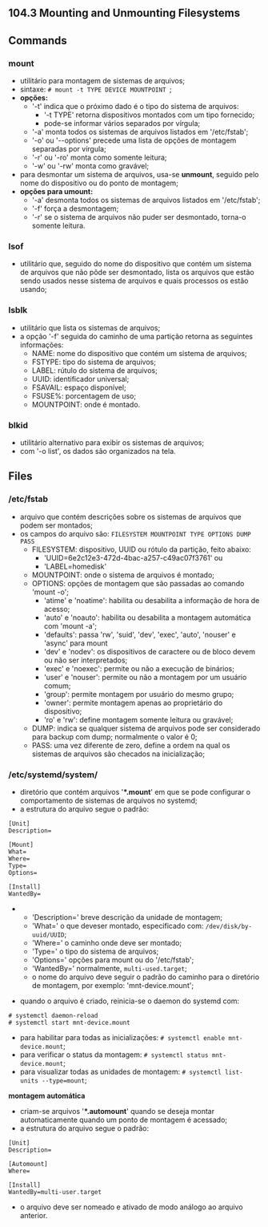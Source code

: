 ## 104.3 Mounting and Unmounting Filesystems


## Commands

### mount
- utilitário para montagem de sistemas de arquivos;
- sintaxe: ```# mount -t TYPE DEVICE MOUNTPOINT ```;
- __opções:__
	- '-t' indica que o próximo dado é o tipo do sistema de arquivos:
		- '-t TYPE' retorna dispositivos montados com um tipo fornecido;
		- pode-se informar vários separados por vírgula;
	- '-a' monta todos os sistemas de arquivos listados em '/etc/fstab';
	- '-o' ou '--options' precede uma lista de opções de montagem separadas por vírgula;
	- '-r' ou '-ro' monta como somente leitura;
	- '-w' ou '-rw' monta como gravável;
- para desmontar um sistema de arquivos, usa-se __unmount__, seguido pelo nome do dispositivo ou do ponto de montagem;
- __opções para umount:__
	- '-a' desmonta todos os sistemas de arquivos listados em '/etc/fstab';
	- '-f' força a desmontagem;
	- '-r' se o sistema de arquivos não puder ser desmontado, torna-o somente leitura.
	
### lsof
- utilitário que, seguido do nome do dispositivo que contém um sistema de arquivos que não pôde ser desmontado, lista os arquivos que estão sendo usados nesse sistema de arquivos e quais processos os estão usando;

### lsblk
- utilitário que lista os sistemas de arquivos;
- a opção '-f' seguida do caminho de uma partição retorna as seguintes informações:
	- NAME: nome do dispositivo que contém um sistema de arquivos;
	- FSTYPE: tipo do sistema de arquivos;
	- LABEL: rútulo do sistema de arquivos;
	- UUID: identificador universal;
	- FSAVAIL: espaço disponível;
	- FSUSE%: porcentagem de uso;
	- MOUNTPOINT: onde é montado.

### blkid
- utilitário alternativo para exibir os sistemas de arquivos;
- com '-o list', os dados são organizados na tela.
	

## Files

### /etc/fstab
- arquivo que contém descrições sobre os sistemas de arquivos que podem ser montados;
- os campos do arquivo são: ```FILESYSTEM MOUNTPOINT TYPE OPTIONS DUMP PASS```
	- FILESYSTEM: dispositivo, UUID ou rótulo da partição, feito abaixo:
		- 'UUID=6e2c12e3-472d-4bac-a257-c49ac07f3761' ou
		- 'LABEL=homedisk'
	- MOUNTPOINT: onde o sistema de arquivos é montado;
	- OPTIONS: opções de montagem que são passadas ao comando 'mount -o';
		- 'atime' e 'noatime': habilita ou desabilita a informação de hora de acesso;
		- 'auto' e 'noauto': habilita ou desabilita a montagem automática com 'mount -a';
		- 'defaults': passa 'rw', 'suid', 'dev', 'exec', 'auto', 'nouser' e 'async' para mount
		- 'dev' e 'nodev': os dispositivos de caractere ou de bloco devem ou não ser interpretados;
		- 'exec' e 'noexec': permite ou não a execução de binários;
		- 'user' e 'nouser': permite ou não a montagem por um usuário comum;
		- 'group': permite montagem por usuário do mesmo grupo;
		- 'owner': permite montagem apenas ao proprietário do dispositivo;
		- 'ro' e 'rw': define montagem somente leitura ou gravável;
	- DUMP: indica se qualquer sistema de arquivos pode ser considerado para backup com dump; normalmente o valor é 0;
	- PASS: uma vez diferente de zero, define a ordem na qual os sistemas de arquivos são checados na inicialização;
	
### /etc/systemd/system/
- diretório que contém arquivos '__\*.mount__' em que se pode configurar o comportamento de sistemas de arquivos no systemd;
- a estrutura do arquivo segue o padrão:

```
[Unit]
Description=

[Mount]
What=
Where=
Type=
Options=

[Install]
WantedBy=
```
-
	- 'Description=' breve descrição da unidade de montagem;
	- 'What=' o que deveser montado, especificado com: ```/dev/disk/by-uuid/UUID```;
	- 'Where=' o caminho onde deve ser montado;
	- 'Type=' o tipo do sistema de arquivos;
	- 'Options=' opções para mount ou do '/etc/fstab';
	- 'WantedBy=' normalmente, ```multi-used.target```;
	- o nome do arquivo deve seguir o padrão do caminho para o diretório de montagem, por exemplo: 'mnt-device.mount';

- quando o arquivo é criado, reinicia-se o daemon do systemd com:
```
# systemctl daemon-reload
# systemctl start mnt-device.mount
```
- para habilitar para todas as inicializações: ```# systemctl enable mnt-device.mount```;
- para verificar o status da montagem: ```# systemctl status mnt-device.mount```;
- para visualizar todas as unidades de montagem: ```# systemctl list-units --type=mount```;

__montagem automática__
- criam-se arquivos '__\*.automount__' quando se deseja montar automaticamente quando um ponto de montagem é acessado;
- a estrutura do arquivo segue o padrão:

```
[Unit]
Description=

[Automount]
Where=

[Install]
WantedBy=multi-user.target
```
- o arquivo deve ser nomeado e ativado de modo análogo ao arquivo anterior.
